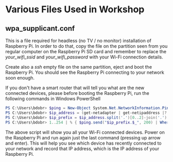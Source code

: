# Various Files Used in Workshop #

## wpa_supplicant.conf ##

This is a file required for headless (no TV / no monitor) installation of Raspberry Pi. In order to do that, copy the file on the partition seen from you regular computer on the Raspberry Pi SD card and remember to replace the *your_wifi_ssid* and *your_wifi_password* with your Wi-Fi connection details.

Create also a *ssh* empty file on the same partition, eject and boot the Raspberry Pi. You should see the Raspberry Pi connecting to your network soon enough.

If you don't have a smart router that will tell you what are the new connected devices, please before booting the Raspberry Pi, run the following commands in Windows PowerShell

```powershell
PS C:\Users\bdobr> $ping = New-Object System.Net.NetworkInformation.Ping
PS C:\Users\bdobr> $ip_address = (get-netadapter | get-netipaddress |? { $_.InterfaceAlias -eq 'WiFi' -and $_.AddressFamily -eq 'IPv4' }).ipaddress
PS C:\Users\bdobr> $ip_prefix = $ip_address.split('.')[0..2]-join('.')
PS C:\Users\bdobr> 1..254 | % { $ping.send("$ip_prefix.$_", 200) | Where-Object { $_.status -eq "Success" } | Select-Object -Property address, status }
```

The above script will show you all your Wi-Fi connected devices. Power on the Raspberry Pi and run again just the last command (pressing up arrow and enter). This will help you see which device has recently connected to your network and record that IP address, which is the IP address of your Raspberry Pi.
